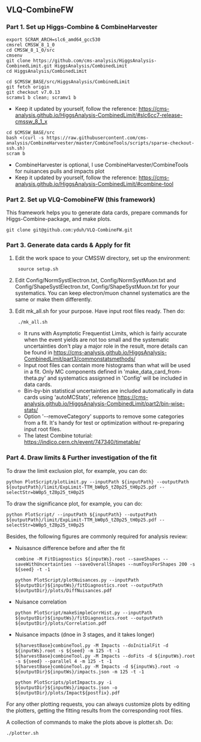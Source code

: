 ## VLQ-CombineFW

### Part 1. Set up Higgs-Combine & CombineHarvester

    export SCRAM_ARCH=slc6_amd64_gcc530
    cmsrel CMSSW_8_1_0
    cd CMSSW_8_1_0/src
    cmsenv
    git clone https://github.com/cms-analysis/HiggsAnalysis-CombinedLimit.git HiggsAnalysis/CombinedLimit
    cd HiggsAnalysis/CombinedLimit

    cd $CMSSW_BASE/src/HiggsAnalysis/CombinedLimit
    git fetch origin
    git checkout v7.0.13
    scramv1 b clean; scramv1 b
    
   - Keep it updated by yourself, follow the reference: https://cms-analysis.github.io/HiggsAnalysis-CombinedLimit/#slc6cc7-release-cmssw_8_1_x
        
    cd $CMSSW_BASE/src 
    bash <(curl -s https://raw.githubusercontent.com/cms-analysis/CombineHarvester/master/CombineTools/scripts/sparse-checkout-ssh.sh)
    scram b
        
   - CombineHarvester is optional, I use CombineHarvester/CombineTools for nuisances pulls and impacts plot
   - Keep it updated by yourself, follow the reference: https://cms-analysis.github.io/HiggsAnalysis-CombinedLimit/#combine-tool

### Part 2. Set up VLQ-ComobineFW (this framework)
This framework helps you to generate data cards, prepare commands for Higgs-Combine-package, and make plots.
        
    git clone git@github.com:yduh/VLQ-CombineFW.git
     
### Part 3. Generate data cards & Apply for fit
1. Edit the work space to your CMSSW directory, set up the environment:
    
        source setup.sh
        
2. Edit Config/NormSystElectron.txt, Config/NormSystMuon.txt and Config/ShapeSystElectron.txt, Config/ShapeSystMuon.txt for your systematics. You can keep electron/muon channel systematics are the same or make them differently.

3. Edit mk_all.sh for your purpose. Have input root files ready. Then do:
 
        ./mk_all.sh

    - It runs with Asymptotic Frequentist Limits, which is fairly accurate when the event yields are not too small and the systematic uncertainties don't play a major role in the result, more details can be found in https://cms-analysis.github.io/HiggsAnalysis-CombinedLimit/part3/commonstatsmethods/
    - Input root files can contain more histograms than what will be used in a fit. Only MC components defined in 'make_data_card_from-theta.py' and systematics assignned in 'Config' will be included in data cards.
    - Bin-by-bin statistical uncertainties are included automatically in data cards using 'autoMCStats', reference https://cms-analysis.github.io/HiggsAnalysis-CombinedLimit/part2/bin-wise-stats/
    - Option '--removeCategory' supports to remove some categories from a fit. It's handy for test or optimization without re-preparing input root files.
    - The latest Combine toturial: https://indico.cern.ch/event/747340/timetable/
        

### Part 4. Draw limits & Further investigation of the fit

To draw the limit exclusion plot, for example, you can do:

    python PlotScript/plotLimit.py --inputPath ${inputPath} --outputPath ${outputPath}/limit/ExpLimit-TTM_bW0p5_tZ0p25_tH0p25.pdf --selectStr=bW0p5_tZ0p25_tH0p25

To draw the significance plot, for example, you can do:

    python PlotScript/ --inputPath ${inputPath} --outputPath ${outputPath}/limit/ExpLimit-TTM_bW0p5_tZ0p25_tH0p25.pdf --selectStr=bW0p5_tZ0p25_tH0p25

Besides, the following figures are commonly required for analysis review:

   - Nuisasnce difference before and after the fit
          
         combine -M FitDiagnostics ${inputWs}.root --saveShapes --saveWithUncertainties --saveOverallShapes --numToysForShapes 200 -s ${seed} -t -1
         
         python PlotScript/plotNuisances.py --inputPath ${outputDir}${inputWs}/fitDiagnostics.root --outputPath ${outputDir}/plots/DiffNuisances.pdf
        
   - Nuisance correlation
    
         python PlotScript/makeSimpleCorrHist.py --inputPath ${outputDir}${inputWs}/fitDiagnostics.root --outputPath ${outputDir}/plots/Correlation.pdf
    
   - Nuisance impacts (dnoe in 3 stages, and it takes longer)

         ${harvestBase}combineTool.py -M Impacts --doInitialFit -d ${inputWs}.root -s ${seed} -m 125 -t -1
         ${harvestBase}combineTool.py -M Impacts --doFits -d ${inputWs}.root -s ${seed} --parallel 4 -m 125 -t -1
         ${harvestBase}combineTool.py -M Impacts -d ${inputWs}.root -o ${outputDir}${inputWs}/impacts.json -m 125 -t -1
         
         python PlotScripts/plotImpacts.py -i ${outputDir}${inputWs}/impacts.json -o ${outputDir}/plots/Impact${postfix}.pdf
    

For any other plotting requests, you can always customize plots by editing the plotters, getting the fitting results from the corresponding root files.

A collection of commands to make the plots above is plotter.sh. Do:

    ./plotter.sh
    
    
